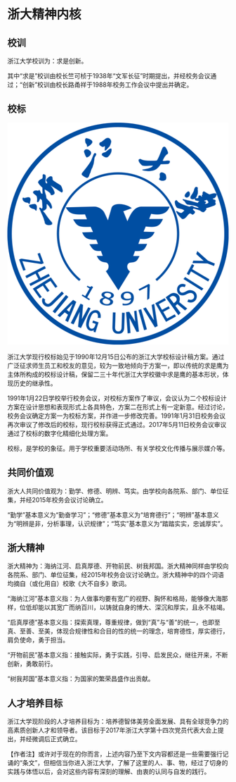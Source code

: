 # 浙大精神内核

## 校训

浙江大学校训为：求是创新。

其中“求是”校训由校长竺可桢于1938年“文军长征”时期提出，并经校务会议通过；“创新”校训由校长路甬祥于1988年校务工作会议中提出并确定。

## 校标

![校徽](../assets/校徽.png)

浙江大学现行校标始见于1990年12月15日公布的浙江大学校标设计稿方案。通过广泛征求师生员工和校友的意见，较为一致地倾向于方案一，即以传统的求是鹰为主体所构成的校标设计稿，保留二三十年代浙江大学校徽中求是鹰的基本形状，体现历史的继承性。

1991年1月22日学校举行校务会议，对校标方案作了审议，会议认为二个校标设计方案在设计思想和表现形式上各具特色，方案二在形式上有一定新意。经过讨论，校务会议确定方案一为校标方案，并作进一步修改完善。1991年1月31日校务会议再次审议了修改后的校标，现行校标获得正式通过。2017年5月11日校务会议审议通过了校标的数字化精细化处理方案。

校标，是学校的象征。用于学校重要活动场所、有关学校文化传播与展示媒介等。

## 共同价值观

浙大人共同价值观为：勤学、修德、明辨、笃实。由学校向各院系、部门、单位征集，并经2015年校务会议讨论确立。

“勤学”基本意义为“勤奋学习”；“修德”基本意义为“培育德行”；“明辨”基本意义为“明辨是非，分析事理，认识规律”；“笃实”基本意义为“踏踏实实，忠诚厚实”。

## 浙大精神

浙大精神为：海纳江河、启真厚德、开物前民、树我邦国。浙大精神同样由学校向各院系、部门、单位征集，经2015年校务会议讨论确立。浙大精神中的四个词语均摘自（或化用自）校歌《大不自多》歌词。

“海纳江河”基本意义指：为人做事均要有宽广的视野、胸怀和格局，能够像大海那样，位低却能以其宽广而纳百川，以铸就自身的博大、深沉和厚实，且永不枯竭。

“启真厚德”基本意义指：探索真理，尊重规律，做到“真”与“善”的统一，也即至真、至善、至美，体现合规律性和合目的性的统一的理念，培育德性，厚实德行，肩负使命，勇于担当。

“开物前民”基本意义指：接触实际，勇于实践，引导、启发民众，继往开来，不断创新，勇敢前行。

“树我邦国”基本意义指：为国家的繁荣昌盛作出贡献。

## 人才培养目标

浙江大学现阶段的人才培养目标为：培养德智体美劳全面发展、具有全球竞争力的高素质创新人才和领导者。该目标于2017年浙江大学第十四次党员代表大会上提出，并经微调后正式确立。

【作者注】或许对于现在的你而言，上述内容乃至下文内容都还是一些需要强行记诵的“条文”，但相信当你进入浙江大学，了解了这里的人、事、物，经过了切身的实践与体悟以后，会对这些内容有深刻的理解、由衷的认同与自发的践行。
